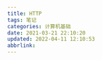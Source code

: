 ```yaml
---
title: HTTP
tags: 笔记
categories: 计算机基础
date: 2021-03-21 22:10:20
updated: 2022-04-11 12:10:53
abbrlink:
---
```

